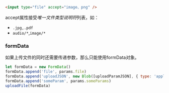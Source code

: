 ```html
<input type="file" accept="image、png" />
```
accept属性接受*唯一文件类型说明符*列表，如：
- `.jpg,.pdf`
- `audio/*`,`image/*`

### formData
如果上传文件的同时还需要传递参数，那么只能使用formData对象。
```js
let formData = new FormData()
formData.append('file', params.file)
formData.append('uploadJSON', new Blob([uploadParamJSON], { type: 'application/json' })
formData.append('someParam', params.someParams)
uploadFile(formData)
```